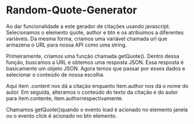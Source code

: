 # Random-Quote-Generator
Ao dar funcionalidade a este gerador de citações usando javascript. Selecionamos o elemento quote, author e btn e os atribuímos a diferentes variáveis.
Da mesma forma, criamos uma variável chamada url que armazena o URL para nossa API como uma string.

Primeiramente, criamos uma função chamada getQuote(). Dentro dessa função, buscamos a URL e obtemos uma resposta JSON. Essa resposta é basicamente um objeto JSON. Agora temos que passar por esses dados e selecionar o conteúdo de nossa escolha.

Aqui item .content nos dá a citação enquanto item.author nos dá o nome do autor. Em seguida, alteramos o conteúdo do texto da citação e do autor para item.contente, item.authorrespectivamente.

Chamamos getQuote()quando o evento load é acionado no elemento janela ou o evento click é acionado no btn elemento.
